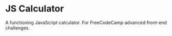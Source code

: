 # JS Calculator
A functioning JavaScript calculator. For FreeCodeCamp advanced front-end challenges.
